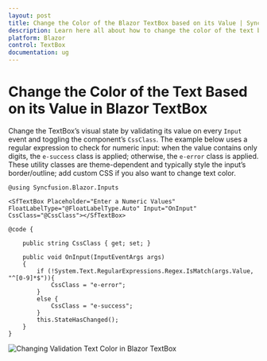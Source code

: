 ```yaml
---
layout: post
title: Change the Color of the Blazor TextBox based on its Value | Syncfusion
description: Learn here all about how to change the color of the text based on its value in Syncfusion Blazor TextBox component and more.
platform: Blazor
control: TextBox
documentation: ug
---
```


# Change the Color of the Text Based on its Value in Blazor TextBox

Change the TextBox’s visual state by validating its value on every `Input` event and toggling the component’s `CssClass`. The example below uses a regular expression to check for numeric input: when the value contains only digits, the `e-success` class is applied; otherwise, the `e-error` class is applied. These utility classes are theme-dependent and typically style the input’s border/outline; add custom CSS if you also want to change text color.

```cshtml
@using Syncfusion.Blazor.Inputs

<SfTextBox Placeholder="Enter a Numeric Values" FloatLabelType="@FloatLabelType.Auto" Input="OnInput" CssClass="@CssClass"></SfTextBox>

@code {

    public string CssClass { get; set; }

    public void OnInput(InputEventArgs args)
    {
        if (!System.Text.RegularExpressions.Regex.IsMatch(args.Value, "^[0-9]*$")){
            CssClass = "e-error";
        }
        else {
            CssClass = "e-success";
        }
        this.StateHasChanged();
    }
}
```

![Changing Validation Text Color in Blazor TextBox](../images/blazor-textbox-validation-text-color.png)